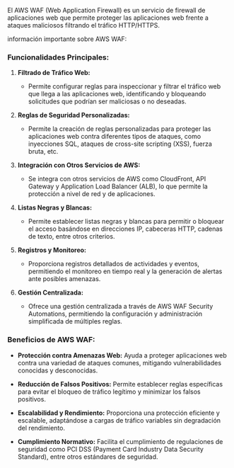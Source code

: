 El AWS WAF (Web Application Firewall) es un servicio de firewall de aplicaciones web que permite proteger las aplicaciones web frente a ataques maliciosos filtrando el tráfico HTTP/HTTPS. 

información importante sobre AWS WAF:

### Funcionalidades Principales:

1. **Filtrado de Tráfico Web:**
   - Permite configurar reglas para inspeccionar y filtrar el tráfico web que llega a las aplicaciones web, identificando y bloqueando solicitudes que podrían ser maliciosas o no deseadas.

2. **Reglas de Seguridad Personalizadas:**
   - Permite la creación de reglas personalizadas para proteger las aplicaciones web contra diferentes tipos de ataques, como inyecciones SQL, ataques de cross-site scripting (XSS), fuerza bruta, etc.

3. **Integración con Otros Servicios de AWS:**
   - Se integra con otros servicios de AWS como CloudFront, API Gateway y Application Load Balancer (ALB), lo que permite la protección a nivel de red y de aplicaciones.

4. **Listas Negras y Blancas:**
   - Permite establecer listas negras y blancas para permitir o bloquear el acceso basándose en direcciones IP, cabeceras HTTP, cadenas de texto, entre otros criterios.

5. **Registros y Monitoreo:**
   - Proporciona registros detallados de actividades y eventos, permitiendo el monitoreo en tiempo real y la generación de alertas ante posibles amenazas.

6. **Gestión Centralizada:**
   - Ofrece una gestión centralizada a través de AWS WAF Security Automations, permitiendo la configuración y administración simplificada de múltiples reglas.

### Beneficios de AWS WAF:

- **Protección contra Amenazas Web:** Ayuda a proteger aplicaciones web contra una variedad de ataques comunes, mitigando vulnerabilidades conocidas y desconocidas.

- **Reducción de Falsos Positivos:** Permite establecer reglas específicas para evitar el bloqueo de tráfico legítimo y minimizar los falsos positivos.

- **Escalabilidad y Rendimiento:** Proporciona una protección eficiente y escalable, adaptándose a cargas de tráfico variables sin degradación del rendimiento.

- **Cumplimiento Normativo:** Facilita el cumplimiento de regulaciones de seguridad como PCI DSS (Payment Card Industry Data Security Standard), entre otros estándares de seguridad.

